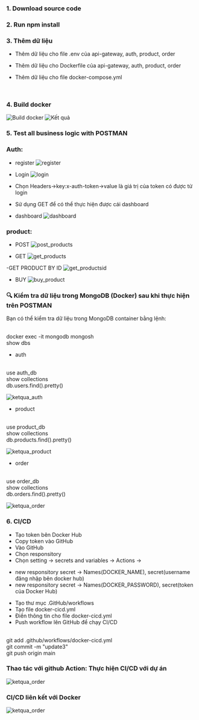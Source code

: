 ### 1.	Download source code
### 2.	Run npm install
### 3.	Thêm dữ liệu
-	Thêm dữ liệu cho file .env của api-gateway, auth, product, order

-   Thêm dữ liệu cho Dockerfile của api-gateway, auth, product, order

-   Thêm dữ liệu cho file docker-compose.yml
<br>

### 4. Build docker
![Build docker](/public/build_docker.png)
![Kết quả](/public/kq_build_docker.png)

### 5.	Test all business logic with POSTMAN
### Auth:
- register
![register](/public/register.png)

- Login
![login](/public/login.png)


- Chọn Headers->key:x-auth-token->value là giá trị của token có được từ login

- Sử dụng GET để có thể thực hiện được cái dashboard

- dashboard
![dashboard](/public/dashboard.png)

### product:

- POST
![post_products](/public/postproducts.png)
 
- GET
![get_products](/public/getproducts.png)
 
-GET PRODUCT BY ID
![get_productsid](/public/getidproducts.png)

- BUY
![buy_product](/public/buy.png)


### 🔍 Kiểm tra dữ liệu trong MongoDB (Docker) sau khi thực hiện trên POSTMAN
Bạn có thể kiểm tra dữ liệu trong MongoDB container bằng lệnh:

<br>
docker exec -it mongodb mongosh
<br>
show dbs
<br>

- auth
<br>
use auth_db
<br>
show collections
<br>
db.users.find().pretty()
<br>

![ketqua_auth](/public/dl_auth.png)

- product
<br>
use product_db
<br>
show collections
<br>
db.products.find().pretty()
<br>

![ketqua_product](/public/dl_product.png)

- order
<br>
use order_db
<br>
show collections
<br>
db.orders.find().pretty()
<br>

![ketqua_order](/public/dl_order.png)


### 6. CI/CD
- Tạo token bên Docker Hub
- Copy token vào GitHub
- Vào GitHub 
- Chọn responsitory 
- Chọn setting -> secrets and variables -> Actions -> 
+ new responsitory secret -> Names(DOCKER_NAME), secret(username đăng nhập bên docker hub)
+ new responsitory secret -> Names(DOCKER_PASSWORD), secret(token của Docker Hub)
- Tạo thư mục .GitHub/workflows
- Tạo file docker-cicd.yml
- Điền thông tin cho file docker-cicd.yml
- Push workflow lên GitHub để chạy CI/CD
<br>
git add .github/workflows/docker-cicd.yml
<br>
git commit -m "update3"
<br>
git push origin main
<br>

### Thao tác với github Action: Thực hiện CI/CD với dự án 
![ketqua_order](/public/github_actions.png)
### CI/CD liên kết với Docker 
![ketqua_order](/public/cicd_docker.png)
